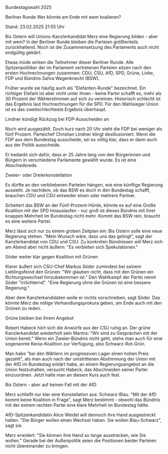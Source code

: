 Bundestagswahl 2025


Berliner Runde
Wer könnte am Ende mit wem koalieren?


Stand: 23.02.2025 21:55 Uhr


Bis Ostern will Unions-Kanzlerkandidat Merz eine Regierung bilden - aber mit wem? In der Berliner Runde bleiben die Parteien größtenteils zurückhaltend. Noch ist die Zusammensetzung des Parlaments auch nicht endgültig geklärt.



Etwas müde wirken die Teilnehmer dieser Berliner Runde. Alle Spitzenpolitiker der im Parlament vertretenen Parteien sitzen nach den ersten Hochrechnungen zusammen: CDU, CSU, AfD, SPD, Grüne, Linke, FDP und Bündnis Sahra Wagenknecht (BSW).


Früher wurde sie häufig auch als "Elefanten-Runde" bezeichnet. Ein richtiger Elefant ist aber nicht unter ihnen - keine Partei schafft es, mehr als 30 Prozent der Wählerstimmen auf sich zu vereinen. Historisch schlecht ist das Ergebnis laut Hochrechnungen für die SPD. Für den Wahlsieger Union ist es das zweitschlechteste Ergebnis überhaupt.

Lindner kündigt Rückzug bei FDP-Ausscheiden an


Noch wird ausgezählt. Doch kurz nach 20 Uhr steht die FDP bei weniger als fünf Prozent. Parteichef Christian Lindner klingt desillusioniert. Wenn die FDP aus dem Bundestag ausscheide, sei es völlig klar, dass er dann auch aus der Politik ausscheide.


Er bedankt sich dafür, dass er 25 Jahre lang von den Bürgerinnen und Bürgern in verschiedene Parlamente gewählt wurde. Es ist eine Abschiedsrede.

Zweier- oder Dreierkonstellation


Es dürfte an den verbliebenen Parteien hängen, wie eine künftige Regierung aussieht. Je nachdem, ob das BSW es doch in den Bundestag schafft, brauchen CDU und CSU entweder einen oder mehrere Partner.


Scheitert das BSW an der Fünf-Prozent-Hürde, könnte es auf eine Große Koalition mit der SPD hinauslaufen - nur groß ist dieses Bündnis mit ihrer knappen Mehrheit im Bundestag nicht mehr. Kommt das BSW rein, braucht es eine weitere Partei.


Merz lässt sich nur zu einem groben Zeitplan ein: Bis Ostern solle eine neue Regierung stehen. "Mein Wunsch wäre, dass uns das gelingt", sagt der Kanzlerkandidat von CDU und CSU. Zu konkreten Bündnissen will Merz sich am Abend aber nicht äußern: "Es verbieten sich Spekulationen."

Söder weiter klar gegen Koalition mit Grünen


Klarer äußert sich CSU-Chef Markus Söder zumindest bei seinem Lieblingsfeind den Grünen: "Wir glauben nicht, dass mit den Grünen ein Richtungswechsel hinzubekommen ist." Den Wahlkampf der Partei nennt Söder "irrlichternd". "Eine Regierung ohne die Grünen ist eine bessere Regierung."


Aber dem Kanzlerkandidaten wolle er nichts vorschreiben, sagt Söder. Das könnte Merz die nötige Verhandlungsprokura geben, am Ende auch mit den Grünen zu reden. 

Grüne bleiben bei ihrem Angebot


Robert Habeck hört sich die Anwürfe aus der CSU ruhig an. Der grüne Kanzlerkandidat wiederholt sein Mantra: "Wir sind zu Gesprächen mit der Union bereit." Wenn ein Zweier-Bündnis nicht geht, stehe man auch für eine sogenannte Kenia-Koalition zur Verfügung, also Schwarz-Rot-Grün.


Man habe "bei den Wählern im progressiven Lager einen hohen Preis gezahlt", als man auch nach der umstrittenen Abstimmung der Union mit der AfD im Bundestag erklärt habe, an einem Regierungsangebot an die Union festzuhalten, versucht Habeck, das Abschneiden seiner Partei einzuordnen. Jetzt halte man an diesem Kurs auch fest.

Bis Ostern - aber auf keinen Fall mit der AfD


Merz schließt nur klar eine Konstellation aus: Schwarz-Blau. "Mit der AfD kommt keine Koalition in Frage", sagt Merz bestimmt - obwohl das Bündnis mit der extrem rechten Partei eine klare Mehrheit im Bundestag hätte.


AfD-Spitzenkandidatin Alice Weidel will dennoch ihre Hand ausgestreckt halten. "Die Bürger wollen einen Wechsel haben. Sie wollen Blau-Schwarz", sagt sie.


Merz erwidert: "Sie können ihre Hand so lange ausstrecken, wie Sie wollen." Gerade bei der Außenpolitik seien die Positionen beider Parteien nicht übereinander zu bringen.

